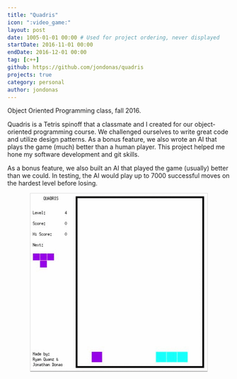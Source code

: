 ```yaml
---
title: "Quadris"
icon: ":video_game:"
layout: post
date: 1005-01-01 00:00 # Used for project ordering, never displayed
startDate: 2016-11-01 00:00
endDate: 2016-12-01 00:00
tag: [c++]
github: https://github.com/jondonas/quadris
projects: true
category: personal
author: jondonas
---
```


Object Oriented Programming class, fall 2016.

Quadris is a Tetris spinoff that a classmate and I created for our object-oriented programming course. We challenged ourselves to write great code and utilize design patterns. As a bonus feature, we also wrote an AI that plays the game (much) better than a human player. This project helped me hone my software development and git skills.

As a bonus feature, we also built an AI that played the game (usually) better than we could. In testing, the AI would play up to 7000 successful moves on the hardest level before losing.

<kbd><img src="/assets/images/quadris.gif" width="400" style="border: 1px solid #ddd; display: block; margin-left: auto; margin-right: auto;"></kbd>
